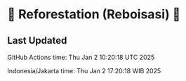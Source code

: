 
# 🌳 Reforestation (Reboisasi) 🌲

## Last Updated

GitHub Actions time: Thu Jan  2 10:20:18 UTC 2025

Indonesia/Jakarta time: Thu Jan  2 17:20:18 WIB 2025

